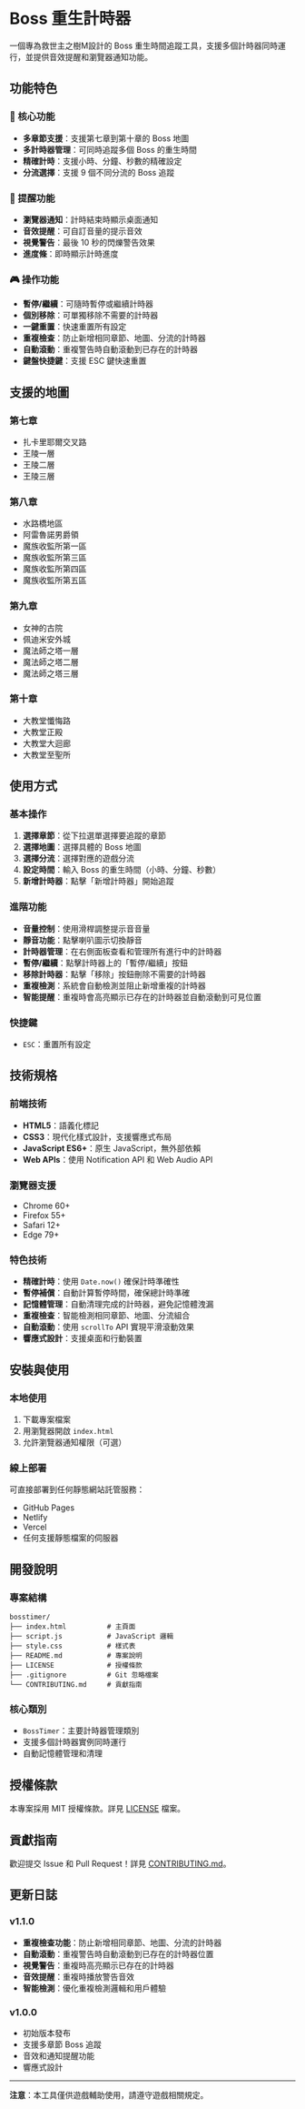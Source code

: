 # Boss 重生計時器

一個專為救世主之樹M設計的 Boss 重生時間追蹤工具，支援多個計時器同時運行，並提供音效提醒和瀏覽器通知功能。

## 功能特色

### 🎯 核心功能
- **多章節支援**：支援第七章到第十章的 Boss 地圖
- **多計時器管理**：可同時追蹤多個 Boss 的重生時間
- **精確計時**：支援小時、分鐘、秒數的精確設定
- **分流選擇**：支援 9 個不同分流的 Boss 追蹤

### 🔔 提醒功能
- **瀏覽器通知**：計時結束時顯示桌面通知
- **音效提醒**：可自訂音量的提示音效
- **視覺警告**：最後 10 秒的閃爍警告效果
- **進度條**：即時顯示計時進度

### 🎮 操作功能
- **暫停/繼續**：可隨時暫停或繼續計時器
- **個別移除**：可單獨移除不需要的計時器
- **一鍵重置**：快速重置所有設定
- **重複檢查**：防止新增相同章節、地圖、分流的計時器
- **自動滾動**：重複警告時自動滾動到已存在的計時器
- **鍵盤快捷鍵**：支援 ESC 鍵快速重置

## 支援的地圖

### 第七章
- 扎卡里耶爾交叉路
- 王陵一層
- 王陵二層
- 王陵三層

### 第八章
- 水路橋地區
- 阿雷魯諾男爵領
- 魔族收監所第一區
- 魔族收監所第三區
- 魔族收監所第四區
- 魔族收監所第五區

### 第九章
- 女神的古院
- 佩迪米安外城
- 魔法師之塔一層
- 魔法師之塔二層
- 魔法師之塔三層

### 第十章
- 大教堂懺悔路
- 大教堂正殿
- 大教堂大迴廊
- 大教堂至聖所

## 使用方式

### 基本操作
1. **選擇章節**：從下拉選單選擇要追蹤的章節
2. **選擇地圖**：選擇具體的 Boss 地圖
3. **選擇分流**：選擇對應的遊戲分流
4. **設定時間**：輸入 Boss 的重生時間（小時、分鐘、秒數）
5. **新增計時器**：點擊「新增計時器」開始追蹤

### 進階功能
- **音量控制**：使用滑桿調整提示音音量
- **靜音功能**：點擊喇叭圖示切換靜音
- **計時器管理**：在右側面板查看和管理所有進行中的計時器
- **暫停/繼續**：點擊計時器上的「暫停/繼續」按鈕
- **移除計時器**：點擊「移除」按鈕刪除不需要的計時器
- **重複檢測**：系統會自動檢測並阻止新增重複的計時器
- **智能提醒**：重複時會高亮顯示已存在的計時器並自動滾動到可見位置

### 快捷鍵
- `ESC`：重置所有設定

## 技術規格

### 前端技術
- **HTML5**：語義化標記
- **CSS3**：現代化樣式設計，支援響應式布局
- **JavaScript ES6+**：原生 JavaScript，無外部依賴
- **Web APIs**：使用 Notification API 和 Web Audio API

### 瀏覽器支援
- Chrome 60+
- Firefox 55+
- Safari 12+
- Edge 79+

### 特色技術
- **精確計時**：使用 `Date.now()` 確保計時準確性
- **暫停補償**：自動計算暫停時間，確保總計時準確
- **記憶體管理**：自動清理完成的計時器，避免記憶體洩漏
- **重複檢查**：智能檢測相同章節、地圖、分流組合
- **自動滾動**：使用 `scrollTo` API 實現平滑滾動效果
- **響應式設計**：支援桌面和行動裝置

## 安裝與使用

### 本地使用
1. 下載專案檔案
2. 用瀏覽器開啟 `index.html`
3. 允許瀏覽器通知權限（可選）

### 線上部署
可直接部署到任何靜態網站託管服務：
- GitHub Pages
- Netlify
- Vercel
- 任何支援靜態檔案的伺服器

## 開發說明

### 專案結構
```
bosstimer/
├── index.html          # 主頁面
├── script.js           # JavaScript 邏輯
├── style.css           # 樣式表
├── README.md           # 專案說明
├── LICENSE             # 授權條款
├── .gitignore          # Git 忽略檔案
└── CONTRIBUTING.md     # 貢獻指南
```

### 核心類別
- `BossTimer`：主要計時器管理類別
- 支援多個計時器實例同時運行
- 自動記憶體管理和清理

## 授權條款

本專案採用 MIT 授權條款。詳見 [LICENSE](LICENSE) 檔案。

## 貢獻指南

歡迎提交 Issue 和 Pull Request！詳見 [CONTRIBUTING.md](CONTRIBUTING.md)。

## 更新日誌

### v1.1.0
- **重複檢查功能**：防止新增相同章節、地圖、分流的計時器
- **自動滾動**：重複警告時自動滾動到已存在的計時器位置
- **視覺警告**：重複時高亮顯示已存在的計時器
- **音效提醒**：重複時播放警告音效
- **智能檢測**：優化重複檢測邏輯和用戶體驗

### v1.0.0
- 初始版本發布
- 支援多章節 Boss 追蹤
- 音效和通知提醒功能
- 響應式設計

---

**注意**：本工具僅供遊戲輔助使用，請遵守遊戲相關規定。
